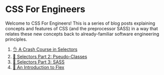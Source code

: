 # CSS For Engineers

Welcome to CSS For Engineers! This is a series of blog posts explaining concepts and features of CSS (and the preprocessor SASS) in a way that relates these new concepts back to already-familiar software engineering principles.

1. [:ok_hand: A Crash Course in Selectors](articles/1_selectors.md)
2. [:ghost: Selectors Part 2: Pseudo-Classes](articles/2_pseudo-classes.md)
3. [:information_desk_person: Selectors Part 3: SASS](articles/3_sass-selectors.md)
4. [:muscle: An Introduction to Flex](articles/4_flex.md)
